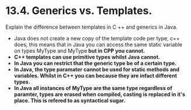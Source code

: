 # 13.4. Generics vs. Templates.
Explain the difference between templates in C ++ and generics in Java.

- Java does not create a new copy of the template code per type, c++ does, this means that in Java you can access the same static variable on types MyType<A> and MyType<B> but in CPP you cannot.
- C++ templates can use primitive types whilst Java cannot.
- In Java you can restrict that the generic type be of a certain type.
- In Java, the type paramater cannot be used for static methods and variables. Whilst in C++ you can because they are infact different types.
- In Java all instances of MyType are the same type regardless of paramter, types are erased when compiled, casting is replaced in it's place. This is refered to as syntactical sugar.